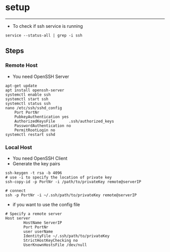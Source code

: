 # setup
* * *
- To check if ssh service is running
```
service --status-all | grep -i ssh
```

## Steps
### Remote Host
- You need OpenSSH Server
```
apt-get update
apt install openssh-server
systemctl enable ssh
systemctl start ssh
systemctl status ssh
nano /etc/ssh/sshd_config
	Port PortNr
	PubkeyAuthentication yes
	AuthorizedKeysFile      .ssh/authorized_keys
	PasswordAuthentication no
	PermitRootLogin no
systemctl restart sshd
```

### Local Host
- You need OpenSSH Client
- Generate the key pairs
```
ssh-keygen -t rsa -b 4096
# use -i to specify the location of private key
ssh-copy-id -p PortNr -i /path/to/privateKey remote@serverIP

# connect
ssh -p PortNr -i ~/.ssh/path/to/privateKey remote@serverIP
```
- if you want to use the config file
```
# Specify a remote server
Host server
        HostName ServerIP
        Port PortNr
        user userName
        IdentityFile ~/.ssh/path/to/privateKey
        StrictHostKeyChecking no
        UserKnownHostsFile /dev/null

```
